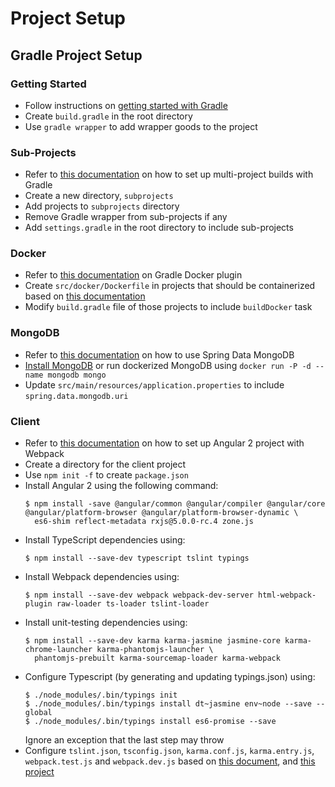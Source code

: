 # Project Setup

## Gradle Project Setup
### Getting Started
* Follow instructions on [getting started with Gradle](https://spring.io/guides/gs/gradle/)
* Create `build.gradle` in the root directory
* Use `gradle wrapper` to add wrapper goods to the project

### Sub-Projects
* Refer to [this documentation](https://docs.gradle.org/current/userguide/multi_project_builds.html) on how to set up multi-project builds with Gradle
* Create a new directory, `subprojects`
* Add projects to `subprojects` directory
* Remove Gradle wrapper from sub-projects if any
* Add `settings.gradle` in the root directory to include sub-projects

### Docker
* Refer to [this documentation](https://github.com/Transmode/gradle-docker) on Gradle Docker plugin
* Create `src/docker/Dockerfile` in projects that should be containerized based on [this documentation](https://spring.io/guides/gs/spring-boot-docker/)
* Modify `build.gradle` file of those projects to include `buildDocker` task

### MongoDB
* Refer to [this documentation](http://docs.spring.io/spring-data/mongodb/docs/current/reference/html/) on how to use Spring Data MongoDB
* [Install MongoDB](https://docs.mongodb.com/manual/administration/install-community/) or run dockerized MongoDB using `docker run -P -d --name mongodb mongo`
* Update `src/main/resources/application.properties` to include `spring.data.mongodb.uri`

### Client
* Refer to [this documentation](https://semaphoreci.com/community/tutorials/setting-up-angular-2-with-webpack) on how to set up Angular 2 project with Webpack
* Create a directory for the client project
* Use `npm init -f` to create `package.json`
* Install Angular 2 using the following command:
    ```
    $ npm install -save @angular/common @angular/compiler @angular/core @angular/platform-browser @angular/platform-browser-dynamic \
      es6-shim reflect-metadata rxjs@5.0.0-rc.4 zone.js
    
    ```
* Install TypeScript dependencies using:
    ```
    $ npm install --save-dev typescript tslint typings
    ```
* Install Webpack dependencies using:
    ```
    $ npm install --save-dev webpack webpack-dev-server html-webpack-plugin raw-loader ts-loader tslint-loader
    ```
* Install unit-testing dependencies using:
    ```
    $ npm install --save-dev karma karma-jasmine jasmine-core karma-chrome-launcher karma-phantomjs-launcher \
      phantomjs-prebuilt karma-sourcemap-loader karma-webpack
    ```
* Configure Typescript (by generating and updating typings.json) using:
    ```
    $ ./node_modules/.bin/typings init
    $ ./node_modules/.bin/typings install dt~jasmine env~node --save --global
    $ ./node_modules/.bin/typings install es6-promise --save
    ```
    Ignore an exception that the last step may throw
* Configure `tslint.json`, `tsconfig.json`, `karma.conf.js`, `karma.entry.js`, `webpack.test.js` and `webpack.dev.js` based on [this document](https://semaphoreci.com/community/tutorials/setting-up-angular-2-with-webpack), and [this project](https://github.com/gonzofish/semaphore-ng2-webpack)

    